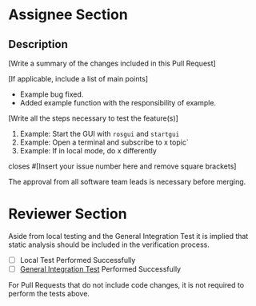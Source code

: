 # Assignee Section

## Description
[Write a summary of the changes included in this Pull Request]

[If applicable, include a list of main points]
- Example bug fixed.
- Added example function with the responsibility of example.

[Write all the steps necessary to test the feature(s)]
1) Example: Start the GUI with `rosgui` and `startgui`
2) Example: Open a terminal and subscribe to x topic`
3) Example: If in local mode, do x differently

closes #[Insert your issue number here and remove square brackets]

The approval from all software team leads is necessary before merging.

# Reviewer Section

Aside from local testing and the General Integration Test it is implied that static analysis should be included in the verification process.

- [ ] Local Test Performed Successfully
- [ ] [General Integration Test](https://docs.google.com/document/d/1ug0CpA1cIzURP8DDFSvCt2CEJJSwJ6Ta6B1LG_hYk6I/edit) Performed Successfully

For Pull Requests that do not include code changes, it is not required to perform the tests above.
